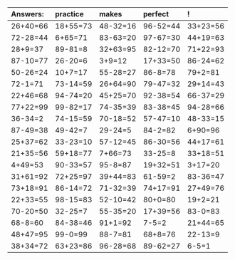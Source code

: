| Answers: | practice | makes | perfect | ! |
| :--- | :--- | :--- | :--- | :--- |
| 26+40=66 | 18+55=73 | 48-32=16 | 96-52=44 | 33+23=56 | 
| 72-28=44 | 6+65=71 | 83-63=20 | 97-67=30 | 44+19=63 | 
| 28+9=37 | 89-81=8 | 32+63=95 | 82-12=70 | 71+22=93 | 
| 87-10=77 | 26-20=6 | 3+9=12 | 17+33=50 | 86-24=62 | 
| 50-26=24 | 10+7=17 | 55-28=27 | 86-8=78 | 79+2=81 | 
| 72-1=71 | 73-14=59 | 26+64=90 | 79-47=32 | 29+14=43 | 
| 22+46=68 | 94-74=20 | 45+25=70 | 92-38=54 | 66-37=29 | 
| 77+22=99 | 99-82=17 | 74-35=39 | 83-38=45 | 94-28=66 | 
| 36-34=2 | 74-15=59 | 70-18=52 | 57-47=10 | 48-33=15 | 
| 87-49=38 | 49-42=7 | 29-24=5 | 84-2=82 | 6+90=96 | 
| 25+37=62 | 33-23=10 | 57-12=45 | 86-30=56 | 44+17=61 | 
| 21+35=56 | 59+18=77 | 7+66=73 | 33-25=8 | 33+18=51 | 
| 4+49=53 | 90-33=57 | 95-8=87 | 19+32=51 | 3+17=20 | 
| 31+61=92 | 72+25=97 | 39+44=83 | 61-59=2 | 83-36=47 | 
| 73+18=91 | 86-14=72 | 71-32=39 | 74+17=91 | 27+49=76 | 
| 22+33=55 | 98-15=83 | 52-10=42 | 80+0=80 | 19+2=21 | 
| 70-20=50 | 32-25=7 | 55-35=20 | 17+39=56 | 83-0=83 | 
| 68-8=60 | 84-38=46 | 91+1=92 | 7-5=2 | 21+44=65 | 
| 48+47=95 | 99-0=99 | 88-7=81 | 68+8=76 | 22-13=9 | 
| 38+34=72 | 63+23=86 | 96-28=68 | 89-62=27 | 6-5=1 | 
